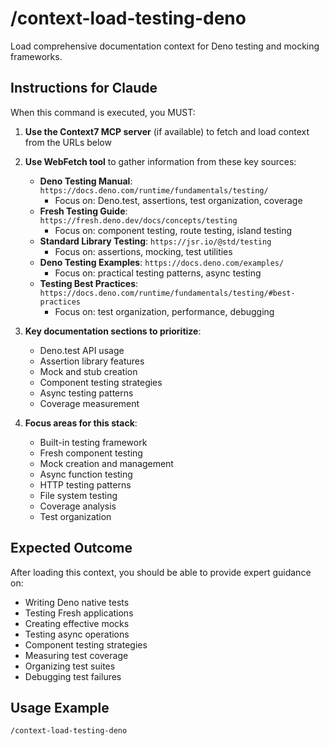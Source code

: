 # /context-load-testing-deno

Load comprehensive documentation context for Deno testing and mocking frameworks.

## Instructions for Claude

When this command is executed, you MUST:

1. **Use the Context7 MCP server** (if available) to fetch and load context from the URLs below
2. **Use WebFetch tool** to gather information from these key sources:
   - **Deno Testing Manual**: `https://docs.deno.com/runtime/fundamentals/testing/`
     - Focus on: Deno.test, assertions, test organization, coverage
   - **Fresh Testing Guide**: `https://fresh.deno.dev/docs/concepts/testing`
     - Focus on: component testing, route testing, island testing
   - **Standard Library Testing**: `https://jsr.io/@std/testing`
     - Focus on: assertions, mocking, test utilities
   - **Deno Testing Examples**: `https://docs.deno.com/examples/`
     - Focus on: practical testing patterns, async testing
   - **Testing Best Practices**: `https://docs.deno.com/runtime/fundamentals/testing/#best-practices`
     - Focus on: test organization, performance, debugging

3. **Key documentation sections to prioritize**:
   - Deno.test API usage
   - Assertion library features
   - Mock and stub creation
   - Component testing strategies
   - Async testing patterns
   - Coverage measurement

4. **Focus areas for this stack**:
   - Built-in testing framework
   - Fresh component testing
   - Mock creation and management
   - Async function testing
   - HTTP testing patterns
   - File system testing
   - Coverage analysis
   - Test organization

## Expected Outcome

After loading this context, you should be able to provide expert guidance on:

- Writing Deno native tests
- Testing Fresh applications
- Creating effective mocks
- Testing async operations
- Component testing strategies
- Measuring test coverage
- Organizing test suites
- Debugging test failures

## Usage Example

```
/context-load-testing-deno
```
